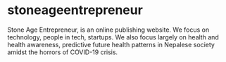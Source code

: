 # stoneageentrepreneur
Stone Age Entrepreneur, is an online publishing website. We focus on technology, people in tech, startups. We also focus largely on health and health awareness, predictive future health patterns in Nepalese society amidst the horrors of COVID-19 crisis.
